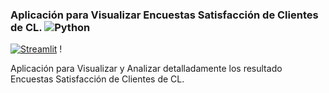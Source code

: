 ### Aplicación para Visualizar Encuestas Satisfacción de Clientes de CL. ![Python](https://img.shields.io/badge/python-3.12%2B-blue) 

[![Streamlit](https://static.streamlit.io/badges/streamlit_badge_black_white.svg)](https://sitio-encuestas-alexia-cl.streamlit.app/) !



Aplicación para Visualizar y Analizar detalladamente los resultado Encuestas Satisfacción de Clientes de CL. 